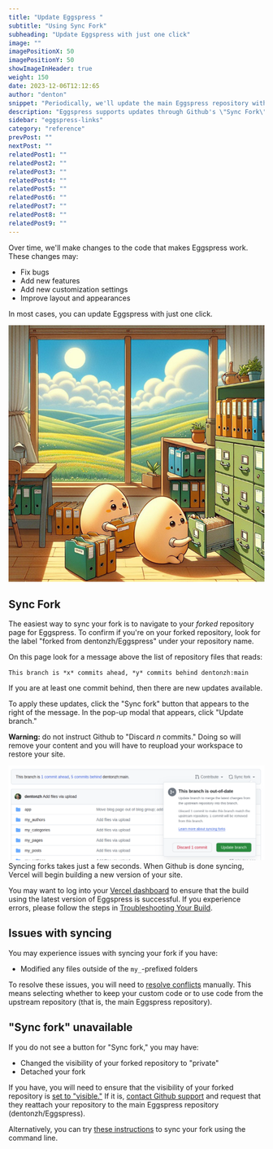 ```yaml
---
title: "Update Eggspress "
subtitle: "Using Sync Fork"
subheading: "Update Eggspress with just one click"
image: ""
imagePositionX: 50
imagePositionY: 50
showImageInHeader: true
weight: 150
date: 2023-12-06T12:12:65
author: "denton"
snippet: "Periodically, we'll update the main Eggspress repository with bug fixes, new features, and other changes. Here's how to keep your forked copy of Eggspress up to date."
description: "Eggspress supports updates through Github's \"Sync Fork\" feature. Here's how you can update with one click."
sidebar: "eggspress-links"
category: "reference"
prevPost: ""
nextPost: ""
relatedPost1: ""
relatedPost2: ""
relatedPost3: ""
relatedPost4: ""
relatedPost5: ""
relatedPost6: ""
relatedPost7: ""
relatedPost8: ""
relatedPost9: ""
---
```


Over time, we'll make changes to the code that makes Eggspress work. These changes may:
- Fix bugs
- Add new features
- Add new customization settings
- Improve layout and appearances

In most cases, you can update Eggspress with just one click.

![](my_posts/reference/images/files.jpg)

## Sync Fork
The easiest way to sync your fork is to navigate to your *forked* repository page for Eggspress. To confirm if you're on your forked repository, look for the label "forked from dentonzh/Eggspress" under your repository name.

On this page look for a message above the list of repository files that reads:

```
This branch is *x* commits ahead, *y* commits behind dentonzh:main
```

If you are at least one commit behind, then there are new updates available.

To apply these updates, click the "Sync fork" button that appears to the right of the message. In the pop-up modal that appears, click "Update branch."

**Warning:** do not instruct Github to "Discard *n* commits." Doing so will remove your content and you will have to reupload your workspace to restore your site.

![](my_posts/reference/images/Pasted%20image%2020231125191459.png)
Syncing forks takes just a few seconds. When Github is done syncing, Vercel will begin building a new version of your site.

You may want to log into your [Vercel dashboard](https://vercel.com/dashboard) to ensure that the build using the latest version of Eggspress is successful. If you experience errors, please follow the steps in [Troubleshooting Your Build](/blog/troubleshooting-your-build).
## Issues with syncing
You may experience issues with syncing your fork if you have:
- Modified any files outside of the `my_`-prefixed folders

To resolve these issues, you will need to [resolve conflicts](https://docs.github.com/en/pull-requests/collaborating-with-pull-requests/addressing-merge-conflicts/resolving-a-merge-conflict-on-github) manually. This means selecting whether to keep your custom code or to use code from the upstream repository (that is, the main Eggspress repository).

## "Sync fork" unavailable
If you do not see a button for "Sync fork," you may have:
- Changed the visibility of your forked repository to "private"
- Detached your fork

If you have, you will need to ensure that the visibility of your forked repository is [set to "visible."](https://docs.github.com/en/enterprise-server@3.8/repositories/managing-your-repositorys-settings-and-features/managing-repository-settings/setting-repository-visibility) If it is, [contact Github support](https://support.github.com/?tags=dotcom-direct) and request that they reattach your repository to the main Eggspress repository (dentonzh/Eggspress).

Alternatively, you can try [these instructions](https://docs.github.com/en/pull-requests/collaborating-with-pull-requests/working-with-forks/syncing-a-fork) to sync your fork using the command line.


